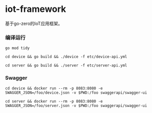 # iot-framework

基于go-zero的IoT应用框架。

### 编译运行

```shell
go mod tidy

cd device && go build && ./device -f etc/device-api.yml

cd server && go build && ./server -f etc/server-api.yml
```

### Swagger

```shell
cd device && docker run --rm -p 8083:8080 -e SWAGGER_JSON=/foo/device.json -v $PWD:/foo swaggerapi/swagger-ui

cd server && docker run --rm -p 8083:8080 -e SWAGGER_JSON=/foo/server.json -v $PWD:/foo swaggerapi/swagger-ui
```
